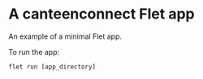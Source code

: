 # A canteenconnect Flet app

An example of a minimal Flet app.

To run the app:

```
flet run [app_directory]
```